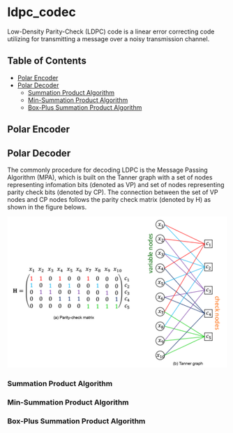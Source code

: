 # ldpc_codec
Low-Density Parity-Check (LDPC) code is a linear error correcting code utilizing for transmitting a message over a noisy transmission channel.

## **Table of Contents**
- [Polar Encoder](#polar-encoder)
- [Polar Decoder](#polar-decoder)
    - [Summation Product Algorithm](#summation-product-algorithm)
    - [Min-Summation Product Algorithm](#minsummation-product-algorithm)
    - [Box-Plus Summation Product Algorithm](#box-plus-summation-product-algorithm)

## **Polar Encoder**
## **Polar Decoder**
The commonly procedure for decoding LDPC is the Message Passing Algorithm (MPA), which is built on the Tanner graph with a set of nodes representing infomation bits (denoted as VP) and set of nodes representing parity check bits (denoted by CP). The connection between the set of VP nodes and CP nodes follows the parity check matrix (denoted by H) as shown in the figure belows.

![Tanner.png](/image/Tanner.png?raw=true)


### **Summation Product Algorithm**
### **Min-Summation Product Algorithm**
### **Box-Plus Summation Product Algorithm**